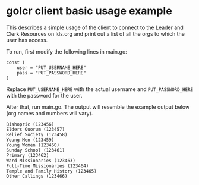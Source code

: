 # golcr client basic usage example

This describes a simple usage of the client to connect to the Leader and Clerk Resources on lds.org and print out a list of all the orgs to which the user has access.

To run, first modify the following lines in main.go:

```
const (
	user = "PUT_USERNAME_HERE"
	pass = "PUT_PASSWORD_HERE"
)
```

Replace `PUT_USERNAME_HERE` with the actual username and `PUT_PASSWORD_HERE` with the password for the user.

After that, run main.go.  The output will resemble the example output below (org names and numbers will vary).

```
Bishopric (123456)
Elders Quorum (123457)
Relief Society (123458)
Young Men (123459)
Young Women (123460)
Sunday School (123461)
Primary (123462)
Ward Missionaries (123463)
Full-Time Missionaries (123464)
Temple and Family History (123465)
Other Callings (123466)
```